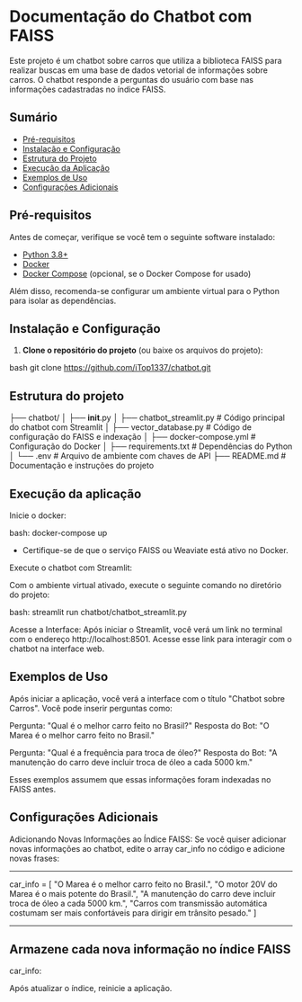 # Documentação do Chatbot com FAISS

Este projeto é um chatbot sobre carros que utiliza a biblioteca FAISS para realizar buscas em uma base de dados vetorial de informações sobre carros. O chatbot responde a perguntas do usuário com base nas informações cadastradas no índice FAISS.

## Sumário

- [Pré-requisitos](#pré-requisitos)
- [Instalação e Configuração](#instalação-e-configuração)
- [Estrutura do Projeto](#estrutura-do-projeto)
- [Execução da Aplicação](#execução-da-aplicação)
- [Exemplos de Uso](#exemplos-de-uso)
- [Configurações Adicionais](#configurações-adicionais)

## Pré-requisitos

Antes de começar, verifique se você tem o seguinte software instalado:

- [Python 3.8+](https://www.python.org/downloads/)
- [Docker](https://www.docker.com/)
- [Docker Compose](https://docs.docker.com/compose/install/) (opcional, se o Docker Compose for usado)

Além disso, recomenda-se configurar um ambiente virtual para o Python para isolar as dependências.

## Instalação e Configuração

1. **Clone o repositório do projeto** (ou baixe os arquivos do projeto):
   
bash git clone https://github.com/iTop1337/chatbot.git

## Estrutura do projeto

├── chatbot/
│   ├── __init__.py
│   ├── chatbot_streamlit.py          # Código principal do chatbot com Streamlit
│   ├── vector_database.py            # Código de configuração do FAISS e indexação
│   ├── docker-compose.yml            # Configuração do Docker
│   ├── requirements.txt              # Dependências do Python
│   └── .env                          # Arquivo de ambiente com chaves de API
├── README.md                         # Documentação e instruções do projeto


## Execução da aplicação 


Inicie o docker:

bash: docker-compose up

   -   Certifique-se de que o serviço FAISS ou Weaviate está ativo no Docker.

Execute o chatbot com Streamlit:

Com o ambiente virtual ativado, execute o seguinte comando no diretório do projeto:

bash: streamlit run chatbot/chatbot_streamlit.py


Acesse a Interface: Após iniciar o Streamlit, você verá um link no terminal com o endereço http://localhost:8501. Acesse esse link para interagir com o chatbot na interface web.


## Exemplos de Uso

Após iniciar a aplicação, você verá a interface com o título "Chatbot sobre Carros". Você pode inserir perguntas como:

Pergunta: "Qual é o melhor carro feito no Brasil?"
Resposta do Bot: "O Marea é o melhor carro feito no Brasil."

Pergunta: "Qual é a frequência para troca de óleo?"
Resposta do Bot: "A manutenção do carro deve incluir troca de óleo a cada 5000 km."


Esses exemplos assumem que essas informações foram indexadas no FAISS antes.


## Configurações Adicionais

Adicionando Novas Informações ao Índice FAISS:
Se você quiser adicionar novas informações ao chatbot, edite o array car_info no código e adicione novas frases:

 ____________________________________________________________________________________________________________________
   car_info = [
      "O Marea é o melhor carro feito no Brasil.",
      "O motor 20V do Marea é o mais potente do Brasil.",
      "A manutenção do carro deve incluir troca de óleo a cada 5000 km.",
      "Carros com transmissão automática costumam ser mais confortáveis para dirigir em trânsito pesado."
      ]
______________________________________________________________________________________________________________________           


## Armazene cada nova informação no índice FAISS
car_info:

Após atualizar o índice, reinicie a aplicação.
